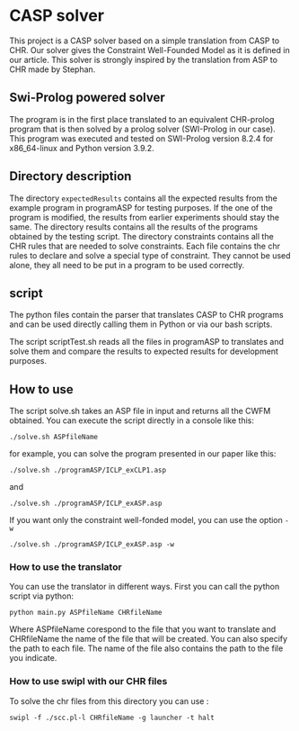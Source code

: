 # CASP solver

This project is a CASP solver based on a simple translation from CASP to CHR. Our solver gives the Constraint Well-Founded Model as it is defined in our article. This solver is strongly inspired by the translation from ASP to CHR made by Stephan. 

## Swi-Prolog powered solver

The program is in the first place translated to an equivalent CHR-prolog program that is then solved by a prolog solver (SWI-Prolog in our case). This program was executed and tested on SWI-Prolog version 8.2.4 for x86_64-linux and Python version 3.9.2. 

## Directory description

The directory `expectedResults` contains all the expected results from the example program in programASP for testing purposes. If the one of the program is modified, the results from earlier experiments should stay the same.
The directory results contains all the results of the programs obtained by the testing script.
The directory constraints contains all the CHR rules that are needed to solve constraints. Each file contains the chr rules to declare and solve a special type of constraint. They cannot be used alone, they all need to be put in a program to be used correctly. 

## script

The python files contain the parser that translates CASP to CHR programs and can be used directly calling them in Python or via our bash scripts. 

The script scriptTest.sh reads all the files in programASP to translates and solve them and compare the results to expected results for development purposes.

## How to use

The script solve.sh takes an ASP file in input and returns all the CWFM obtained. You can execute the script directly in a console like this:

``` ./solve.sh ASPfileName ```

for example, you can solve the program presented in our paper like this:

``` ./solve.sh ./programASP/ICLP_exCLP1.asp ```

and 

``` ./solve.sh ./programASP/ICLP_exASP.asp ```

If you want only the constraint well-fonded model, you can use the option `-w`

``` ./solve.sh ./programASP/ICLP_exASP.asp -w ```

### How to use the translator

You can use the translator in different ways. First you can call the python script via python:

``` python main.py ASPfileName CHRfileName ```

Where ASPfileName corespond to the file that you want to translate and CHRfileName the name of the file that will be created. You can also specify the path to each file. The name of the file also contains the path to the file you indicate. 

### How to use swipl with our CHR files

To solve the chr files from this directory you can use :

``` swipl -f ./scc.pl-l CHRfileName -g launcher -t halt ```


